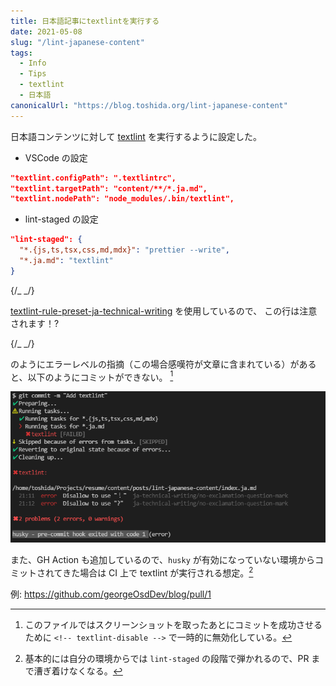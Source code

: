 ```yaml
---
title: 日本語記事にtextlintを実行する
date: 2021-05-08
slug: "/lint-japanese-content"
tags:
  - Info
  - Tips
  - textlint
  - 日本語
canonicalUrl: "https://blog.toshida.org/lint-japanese-content"
---
```


日本語コンテンツに対して [textlint](https://textlint.github.io/) を実行するように設定した。

- VSCode の設定

```json
"textlint.configPath": ".textlintrc",
"textlint.targetPath": "content/**/*.ja.md",
"textlint.nodePath": "node_modules/.bin/textlint",
```

- lint-staged の設定

```json
"lint-staged": {
  "*.{js,ts,tsx,css,md,mdx}": "prettier --write",
  "*.ja.md": "textlint"
}
```

{/_ <!-- textlint-disable -->_/}

[textlint-rule-preset-ja-technical-writing](https://github.com/textlint-ja/textlint-rule-preset-ja-technical-writing) を使用しているので、
この行は注意されます！?

{/_ <!-- textlint-enabled-->_/}

のようにエラーレベルの指摘（この場合感嘆符が文章に含まれている）があると、以下のようにコミットができない。 [^1]

![linterror](./linterror.png)

また、GH Action も追加しているので、`husky` が有効になっていない環境からコミットされてきた場合は CI 上で textlint が実行される想定。[^2]

例: https://github.com/georgeOsdDev/blog/pull/1

[^1]: このファイルではスクリーンショットを取ったあとにコミットを成功させるために `<!-- textlint-disable -->` で一時的に無効化している。
[^2]: 基本的には自分の環境からでは `lint-staged` の段階で弾かれるので、PR まで漕ぎ着けなくなる。
